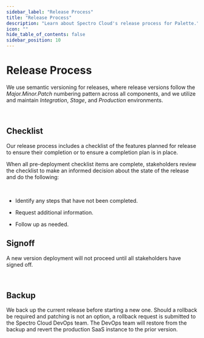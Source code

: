 ```yaml
---
sidebar_label: "Release Process"
title: "Release Process"
description: "Learn about Spectro Cloud's release process for Palette."
icon: ""
hide_table_of_contents: false
sidebar_position: 10
---
```






# Release Process

We use semantic versioning for releases, where release versions follow the *Major.Minor.Patch* numbering pattern across all components, and we utilize and maintain *Integration*, *Stage*, and *Production* environments.

<br />

## Checklist

Our release process includes a checklist of the features planned for release to ensure their completion or to ensure a completion plan is in place. 

When all pre-deployment checklist items are complete, stakeholders review the checklist to make an informed decision about the state of the release and do the following: 

<br />

- Identify any steps that have not been completed.


- Request additional information.


- Follow up as needed. 


## Signoff

A new version deployment will not proceed until all stakeholders have signed off.

<br />

## Backup

We back up the current release before starting a new one. Should a rollback be required and patching is not an option, a rollback request is submitted to the Spectro Cloud DevOps team. The DevOps team will restore from the backup and revert the production SaaS instance to the prior version.

<br />

<br />

<br />

<br />
